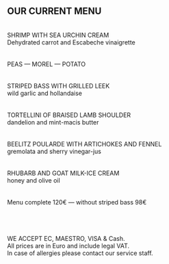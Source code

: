 ## OUR CURRENT MENU
<br>
SHRIMP WITH SEA URCHIN CREAM<br>
Dehydrated carrot and Escabeche vinaigrette<br>
<br>
<br>
PEAS — MOREL — POTATO<br>
<br>
<br>
STRIPED BASS WITH GRILLED LEEK <br>
wild garlic and hollandaise<br>
<br>
<br>
TORTELLINI OF BRAISED LAMB SHOULDER <br>
dandelion and mint-macis butter<br>
<br>
<br>
BEELITZ POULARDE WITH ARTICHOKES AND FENNEL<br>
gremolata and sherry vinegar-jus<br>
<br>
<br>
RHUBARB AND GOAT MILK-ICE CREAM<br>
honey and olive oil<br>
<br>
<br>
Menu complete 120€ — without striped bass 98€<br>
<br>
<br>
<br>
<br/>
WE ACCEPT EC, MAESTRO, VISA & Cash.<br/>
All prices are in Euro and include legal VAT.<br/>
In case of allergies please contact our service staff.<br/>
